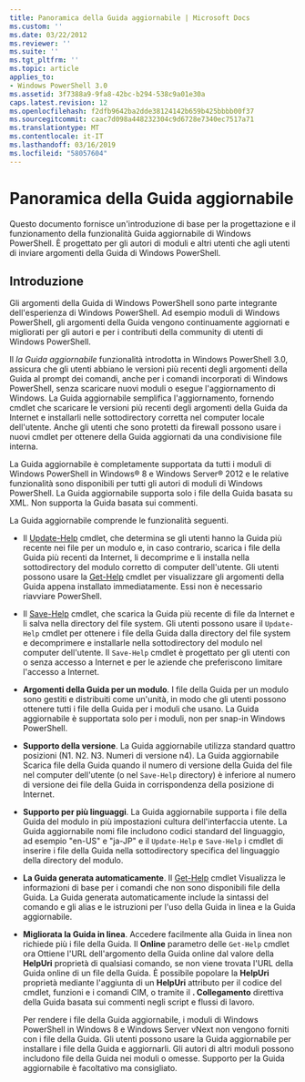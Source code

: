 ```yaml
---
title: Panoramica della Guida aggiornabile | Microsoft Docs
ms.custom: ''
ms.date: 03/22/2012
ms.reviewer: ''
ms.suite: ''
ms.tgt_pltfrm: ''
ms.topic: article
applies_to:
- Windows PowerShell 3.0
ms.assetid: 3f7388a9-9fa8-42bc-b294-538c9a01e30a
caps.latest.revision: 12
ms.openlocfilehash: f2dfb9642ba2dde38124142b659b425bbbb00f37
ms.sourcegitcommit: caac7d098a448232304c9d6728e7340ec7517a71
ms.translationtype: MT
ms.contentlocale: it-IT
ms.lasthandoff: 03/16/2019
ms.locfileid: "58057604"
---
```

# <a name="updatable-help-overview"></a>Panoramica della Guida aggiornabile

Questo documento fornisce un'introduzione di base per la progettazione e il funzionamento della funzionalità Guida aggiornabile di Windows PowerShell. È progettato per gli autori di moduli e altri utenti che agli utenti di inviare argomenti della Guida di Windows PowerShell.

## <a name="introduction"></a>Introduzione

Gli argomenti della Guida di Windows PowerShell sono parte integrante dell'esperienza di Windows PowerShell. Ad esempio moduli di Windows PowerShell, gli argomenti della Guida vengono continuamente aggiornati e migliorati per gli autori e per i contributi della community di utenti di Windows PowerShell.

Il *la Guida aggiornabile* funzionalità introdotta in Windows PowerShell 3.0, assicura che gli utenti abbiano le versioni più recenti degli argomenti della Guida al prompt dei comandi, anche per i comandi incorporati di Windows PowerShell, senza scaricare nuovi moduli o esegue l'aggiornamento di Windows. La Guida aggiornabile semplifica l'aggiornamento, fornendo cmdlet che scaricare le versioni più recenti degli argomenti della Guida da Internet e installarli nelle sottodirectory corretta nel computer locale dell'utente. Anche gli utenti che sono protetti da firewall possono usare i nuovi cmdlet per ottenere della Guida aggiornati da una condivisione file interna.

La Guida aggiornabile è completamente supportata da tutti i moduli di Windows PowerShell in Windows® 8 e Windows Server® 2012 e le relative funzionalità sono disponibili per tutti gli autori di moduli di Windows PowerShell. La Guida aggiornabile supporta solo i file della Guida basata su XML. Non supporta la Guida basata sui commenti.

La Guida aggiornabile comprende le funzionalità seguenti.

- Il [Update-Help](/powershell/module/Microsoft.PowerShell.Core/Update-Help) cmdlet, che determina se gli utenti hanno la Guida più recente nei file per un modulo e, in caso contrario, scarica i file della Guida più recenti da Internet, li decomprime e li installa nella sottodirectory del modulo corretto di computer dell'utente.
  Gli utenti possono usare la [Get-Help](/powershell/module/Microsoft.PowerShell.Core/Get-Help) cmdlet per visualizzare gli argomenti della Guida appena installato immediatamente.
  Essi non è necessario riavviare PowerShell.

- Il [Save-Help](/powershell/module/Microsoft.PowerShell.Core/Save-Help) cmdlet, che scarica la Guida più recente di file da Internet e li salva nella directory del file system. Gli utenti possono usare il `Update-Help` cmdlet per ottenere i file della Guida dalla directory del file system e decomprimere e installarle nella sottodirectory del modulo nel computer dell'utente. Il `Save-Help` cmdlet è progettato per gli utenti con o senza accesso a Internet e per le aziende che preferiscono limitare l'accesso a Internet.

- **Argomenti della Guida per un modulo**. I file della Guida per un modulo sono gestiti e distribuiti come un'unità, in modo che gli utenti possono ottenere tutti i file della Guida per i moduli che usano. La Guida aggiornabile è supportata solo per i moduli, non per snap-in Windows PowerShell.

- **Supporto della versione**. La Guida aggiornabile utilizza standard quattro posizioni (N1. N2. N3. Numeri di versione n4). La Guida aggiornabile Scarica file della Guida quando il numero di versione della Guida del file nel computer dell'utente (o nel `Save-Help` directory) è inferiore al numero di versione dei file della Guida in corrispondenza della posizione di Internet.

- **Supporto per più linguaggi**. La Guida aggiornabile supporta i file della Guida del modulo in più impostazioni cultura dell'interfaccia utente. La Guida aggiornabile nomi file includono codici standard del linguaggio, ad esempio "en-US" e "ja-JP" e il `Update-Help` e `Save-Help` i cmdlet di inserire i file della Guida nella sottodirectory specifica del linguaggio della directory del modulo.

- **La Guida generata automaticamente**. Il [Get-Help](/powershell/module/Microsoft.PowerShell.Core/Get-Help) cmdlet Visualizza le informazioni di base per i comandi che non sono disponibili file della Guida. La Guida generata automaticamente include la sintassi del comando e gli alias e le istruzioni per l'uso della Guida in linea e la Guida aggiornabile.

- **Migliorata la Guida in linea**. Accedere facilmente alla Guida in linea non richiede più i file della Guida. Il **Online** parametro delle `Get-Help` cmdlet ora Ottiene l'URL dell'argomento della Guida online dal valore della **HelpUri** proprietà di qualsiasi comando, se non viene trovata l'URL della Guida online di un file della Guida. È possibile popolare la **HelpUri** proprietà mediante l'aggiunta di un **HelpUri** attributo per il codice del cmdlet, funzioni e i comandi CIM, o tramite il **. Collegamento** direttiva della Guida basata sui commenti negli script e flussi di lavoro.

  Per rendere i file della Guida aggiornabile, i moduli di Windows PowerShell in Windows 8 e Windows Server vNext non vengono forniti con i file della Guida. Gli utenti possono usare la Guida aggiornabile per installare i file della Guida e aggiornarli. Gli autori di altri moduli possono includono file della Guida nei moduli o omesse. Supporto per la Guida aggiornabile è facoltativo ma consigliato.
